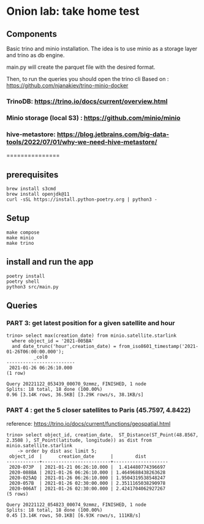 # Onion lab: take home test

## Components
Basic trino and minio installation. The idea is to use minio as a storage layer and trino as db engine.

 main.py will create the parquet file with the desired format.

Then, to run the queries you should open the trino cli
Based on :  https://github.com/njanakiev/trino-minio-docker

### TrinoDB: https://trino.io/docs/current/overview.html 

### Minio storage (local S3) : https://github.com/minio/minio

### hive-metastore: https://blog.jetbrains.com/big-data-tools/2022/07/01/why-we-need-hive-metastore/ 

===============

## prerequisites
```
brew install s3cmd
brew install openjdk@11
curl -sSL https://install.python-poetry.org | python3 -
```

## Setup

```
make compose
make minio
make trino
```

## install and run the app 
```
poetry install
poetry shell
python3 src/main.py
```

## Queries
### PART 3: get latest position for a given satellite and hour

```
trino> select max(creation_date) from minio.satellite.starlink 
  where object_id = '2021-005BA' 
  and date_trunc('hour',creation_date) = from_iso8601_timestamp('2021-01-26T06:00:00.000');
          _col0          
-------------------------
 2021-01-26 06:26:10.000 
(1 row)

Query 20221122_053439_00070_9zmmz, FINISHED, 1 node
Splits: 18 total, 18 done (100.00%)
0.96 [3.14K rows, 36.5KB] [3.29K rows/s, 38.1KB/s]

```

### PART 4 : get the 5 closer satellites to Paris (45.7597, 4.8422) 
reference: https://trino.io/docs/current/functions/geospatial.html

```
trino> select object_id, creation_date,  ST_Distance(ST_Point(48.8567,  2.3508 ), ST_Point(latitude, longitude)) as dist from minio.satellite.starlink 
    -> order by dist asc limit 5;
 object_id  |      creation_date      |        dist        
------------+-------------------------+--------------------
 2020-073P  | 2021-01-21 06:26:10.000 |  1.414480774396697 
 2020-088BA | 2021-01-26 06:26:10.000 | 1.4649688438263628 
 2020-025AQ | 2021-01-26 06:26:10.000 | 1.9504319538548247 
 2020-057B  | 2021-01-26 02:30:00.000 | 2.3511165038290978 
 2020-006AT | 2021-01-26 02:30:00.000 | 2.4241704062927267 
(5 rows)

Query 20221122_054823_00074_9zmmz, FINISHED, 1 node
Splits: 18 total, 18 done (100.00%)
0.45 [3.14K rows, 50.1KB] [6.93K rows/s, 111KB/s]

```